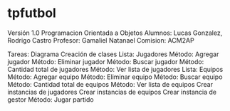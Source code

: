 # tpfutbol
Versión 1.0 Programacion Orientada a Objetos
Alumnos: Lucas Gonzalez, Rodrigo Castro
Profesor: Gamaliel Natanael
Comision: ACM2AP

Tareas:
Diagrama Creación de clases
Lista: Jugadores
Método: Agregar jugador
Método: Eliminar jugador
Método: Buscar jugador
Método: Cantidad total de jugadores
Método: Ver lista de jugadores
Lista: Equipos
Método: Agregar equipo
Método: Eliminar equipo
Método: Buscar equipo
Método: Cantidad total de equipos
Método: Ver lista de equipos
Crear instancias de jugadores
Crear instancias de equipos
Crear instancia de gestor
Método: Jugar partido
